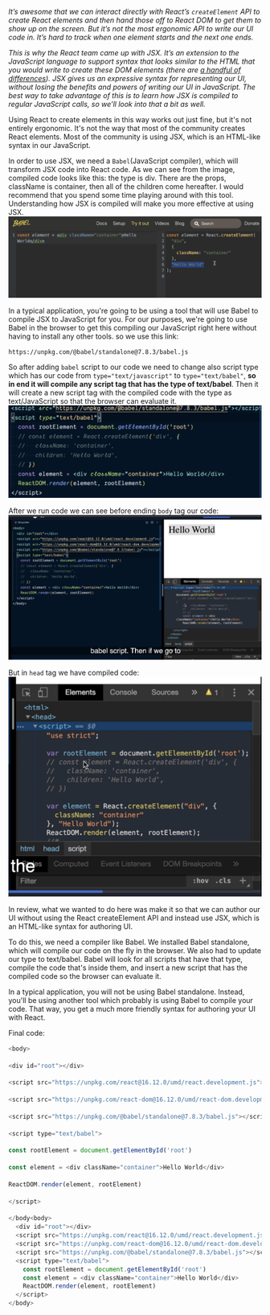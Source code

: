 *It’s awesome that we can interact directly with React’s `createElement` API to create React elements and then hand those off to React DOM to get them to show up on the screen. But it’s not the most ergonomic API to write our UI code in. It’s hard to track when one element starts and the next one ends.*

*This is why the React team came up with JSX. It’s an extension to the JavaScript language to support syntax that looks similar to the HTML that you would write to create these DOM elements (there are [a handful of differences](https://reactjs.org/docs/dom-elements.html)). JSX gives us an expressive syntax for representing our UI, without losing the benefits and powers of writing our UI in JavaScript. The best way to take advantage of this is to learn how JSX is compiled to regular JavaScript calls, so we’ll look into that a bit as well.*

Using React to create elements in this way works out just fine, but it's not entirely ergonomic. It's not the way that most of the community creates React elements. Most of the community is using JSX, which is an HTML-like syntax in our JavaScript.

In order to use JSX, we need a `Babel`(JavaScript compiler), which will transform JSX code into React code. As we can see from the image, compiled code looks like this: the type is div. There are the props, className is container, then all of the children come hereafter. I would recommend that you spend some time playing around with this tool. Understanding how JSX is compiled will make you more effective at using JSX. 
![](./assets/Pasted%20image%2020221124164509.png)

In a typical application, you're going to be using a tool that will use Babel to compile JSX to JavaScript for you. For our purposes, we're going to use Babel in the browser to get this compiling our JavaScript right here without having to install any other tools. so we use this link:
```
https://unpkg.com/@babel/standalone@7.8.3/babel.js
```

So after adding `babel` script to our code we need to change also script type which has our code from `type="text/javascript"` to `type="text/babel"`, **so in end it will compile any script tag that has the type of text/babel**. Then it will create a new script tag with the compiled code with the type as text/JavaScript so that the browser can evaluate it.
![](./assets/Pasted%20image%2020221201111733.png)

After we run code we can see before ending `body` tag our code:
![](./assets/Pasted%20image%2020221201112008.png)

But in `head` tag we have compiled code:
![](./assets/Pasted%20image%2020221201112052.png)

In review, what we wanted to do here was make it so that we can author our UI without using the React createElement API and instead use JSX, which is an HTML-like syntax for authoring UI.

To do this, we need a compiler like Babel. We installed Babel standalone, which will compile our code on the fly in the browser. We also had to update our type to text/babel. Babel will look for all scripts that have that type, compile the code that's inside them, and insert a new script that has the compiled code so the browser can evaluate it.

In a typical application, you will not be using Babel standalone. Instead, you'll be using another tool which probably is using Babel to compile your code. That way, you get a much more friendly syntax for authoring your UI with React.

Final code:
```js
<body>

<div id="root"></div>

<script src="https://unpkg.com/react@16.12.0/umd/react.development.js"></script>

<script src="https://unpkg.com/react-dom@16.12.0/umd/react-dom.development.js"></script>

<script src="https://unpkg.com/@babel/standalone@7.8.3/babel.js"></script>

<script type="text/babel">

const rootElement = document.getElementById('root')

const element = <div className="container">Hello World</div>

ReactDOM.render(element, rootElement)

</script>

</body<body>
  <div id="root"></div>
  <script src="https://unpkg.com/react@16.12.0/umd/react.development.js"></script>
  <script src="https://unpkg.com/react-dom@16.12.0/umd/react-dom.development.js"></script>
  <script src="https://unpkg.com/@babel/standalone@7.8.3/babel.js"></script>
  <script type="text/babel">
    const rootElement = document.getElementById('root')
    const element = <div className="container">Hello World</div>
    ReactDOM.render(element, rootElement)
  </script>
</body>
```


